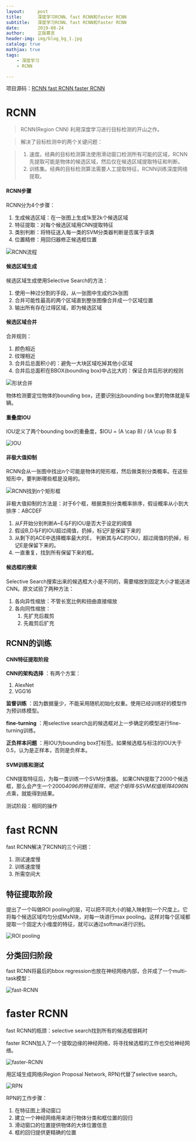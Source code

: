 ```yaml
---
layout:     post
title:      深度学习RCNN、fast RCNN和faster RCNN
subtitle:   深度学习RCNN、fast RCNN和faster RCNN
date:       2019-08-24
author:     正版慕言
header-img: img/blog_bg_1.jpg
catalog: true
mathjax: true
tags:
    - 深度学习
    - RCNN

---
```


项目源码：[RCNN](https://github.com/rbgirshick/rcnn),[fast RCNN](https://github.com/rbgirshick/fast-rcnn),[faster RCNN](https://github.com/ShaoqingRen/faster_rcnn)

# RCNN

> RCNN(Region CNN) 利用深度学习进行目标检测的开山之作。

> 解决了目标检测中的两个关键问题：

> 1. 速度。经典的目标检测算法使用滑动窗口检测所有可能的区域，RCNN先提取可能是物体的候选区域，然后仅在候选区域提取特征和判断。
> 2. 训练集。经典的目标检测算法需要人工提取特征，RCNN训练深度网络提取。

#### RCNN步骤

RCNN分为4个步骤：

1. 生成候选区域：在一张图上生成1k至2k个候选区域
2. 特征提取：对每个候选区域用CNN提取特征
3. 类别判断：将特征送入每一类的SVM分类器判断是否属于该类
4. 位置精修：用回归器修正候选框位置

![RCNN流程](/img/Journal/NeuralNetworks/RCNN流程.png)

#### 候选区域生成

候选区域生成使用Selective Search的方法：

1. 使用一种过分割的手段，从一张图中生成约2k张图
2. 合并可能性最高的两个区域直到整张图像合并成一个区域位置
3. 输出所有存在过得区域，即为候选区域

#### 候选区域合并

合并规则：

1. 颜色相近
2. 纹理相近
3. 合并后总面积小的：避免一大块区域吃掉其他小区域
4. 合并后总面积在BBOX(bounding box)中占比大的：保证合并后形状的规则

![形状合并](/img/Journal/NeuralNetworks/形状合并.png)

物体检测要定位物体的bounding box，还要识别出bounding box里的物体就是车辆。

#### 重叠度IOU

IOU定义了两个bounding box的重叠度，$IOU = (A \cap B) / (A \cup B) $

![IOU](/img/Journal/NeuralNetworks/IOU.png)

#### 非极大值抑制

RCNN会从一张图中找出n个可能是物体的矩形框，然后做类别分类概率。在这些矩形中，要判断哪些框是没用的。

![RCNN找到n个矩形框](/img/Journal/NeuralNetworks/RCNN找到n个矩形框.png)

非极大值抑制的方法是：对于6个框，根据类别分类概率排序，假设概率从小到大排序：ABCDEF

1. 从F开始分别判断A~E与F的IOU是否大于设定的阈值
2. 假设B,D与F的IOU超过阈值，扔掉，标记F是保留下来的
3. 从剩下的ACE中选择概率最大的E， 判断其与AC的IOU，超过阈值的扔掉，标记E是保留下来的。
4. 一直重复，找到所有保留下来的框。

#### 候选框的搜索

Selective Search搜索出来的候选框大小是不同的，需要缩放到固定大小才能送进CNN。原文试验了两种方法：

1. 各向异性缩放：不管长宽比例和扭曲直接缩放
2. 各向同性缩放：
	1. 先扩充后裁剪
	2. 先裁剪后扩充

## RCNN的训练

#### CNN特征提取阶段

**CNN的架构选择** ：有两个方案：

1. AlexNet
2. VGG16

**监督训练** ：因为数据量少，不能采用随机初始化权重。使用已经训练好的模型作为预训练模型。

**fine-turning** ：用selective search出的候选框对上一步确定的模型进行fine-turning训练。

**正负样本问题** ：用IOU为bounding box打标签。如果候选框与标注的IOU大于0.5，认为是正样本，否则是负样本。

#### SVM训练和测试

CNN提取特征后，为每一类训练一个SVM分类器。
如果CNN提取了2000个候选框，那么会产生一个2000*4096的特征矩阵，吧这个矩阵与SVM权值矩阵4096*N 点乘，就能得到结果。

测试阶段：相同的操作

# fast RCNN

fast RCNN解决了RCNN的三个问题：

1. 测试速度慢
2. 训练速度慢
3. 所需空间大

## 特征提取阶段

提出了一个叫做ROI pooling的层，可以把不同大小的输入映射到一个尺度上。它将每个候选区域均匀分成MxN块，对每一块进行max pooling。这样对每个区域都提取一个固定大小维度的特征，就可以通过softmax进行识别。

![ROI pooling](/img/Journal/NeuralNetworks/ROIpooling.png)

## 分类回归阶段

fast RCNN将最后的bbox regression也放在神经网络内部，合并成了一个multi-task模型：

![fast-RCNN](/img/Journal/NeuralNetworks/fast-RCNN.png)

# faster RCNN

fast RCNN的瓶颈：selective search找到所有的候选框很耗时

faster RCNN加入了一个提取边缘的神经网络，将寻找候选框的工作也交给神经网络。

![faster-RCNN](/img/Journal/NeuralNetworks/faster-RCNN.png)

用区域生成网络(Region Proposal Network, RPN)代替了selective search。

![RPN](/img/Journal/NeuralNetworks/RPN.png)

RPN的工作步骤：

1. 在特征图上滑动窗口
2. 建立一个神经网络用来进行物体分类和框位置的回归
3. 滑动窗口的位置提供物体的大体位置信息
4. 框的回归提供更精确的位置